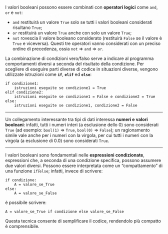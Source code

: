 I valori booleani possono essere combinati con **operatori logici** come ```and```, ```or``` e ```not```:
- ```and``` restituirà un valore ```True``` solo se tutti i valori booleani considerati risultano ```True```;
- ```or``` restituirà un valore ```True``` anche con solo un valore ```True```; 
- ```not``` rovescia il valore booleano considerato (restituirà ```False``` se il valore è ```True``` e viceversa).
Questi tre operatori vanno considerati con un preciso ordine di precedenza, ossia ```not``` ⇒ ```and``` ⇒ ```or```.

La combinazione di condizioni vero/falso serve a indicare al programma comportamenti diversi a seconda del risultato della condizione. Per scegliere di eseguire parti diverse di codice in situazioni diverse, vengono utilizzate istruzioni come **```if```**, **```elif```** ed **```else```**:
```
if condizione1:
	istruzioni eseguite se condizione1 = True
elif condizione2:
	istruzioni eseguite se condizione1 = False e condizione2 = True
else:
	istruzioni eseguite se condizione1, condizione2 = False
```
___
Un collegamento interessante tra tipi di dati interessa **numeri e valori booleani**: infatti, tutti i numeri interi (a esclusione dello 0) sono considerati ```True``` (ad esempio: ```bool(1)``` ⇒ ```True```, ```bool(0)``` ⇒ ```False```); un ragionamento simile vale anche per i numeri con la virgola, per cui tutti i numeri con la virgola (a esclusione di 0.0) sono considerati ```True```.
___
I valori booleani sono fondamentali nelle **espressioni condizionate**, espressioni che, a seconda di una condizione specifica, possono assumere due valori diversi. Possono essere interpretata come un “compattamento” di una funzione ```if```/```else```; infatti, invece di scrivere:
```
if condizione:
	A = valore_se_True
else:
	A = valore_se_False
```
è possibile scrivere:
```
A = valore_se_True if condizione else valore_se_False
```
Questa tecnica consente di semplificare il codice, rendendolo più compatto è comprensibile.